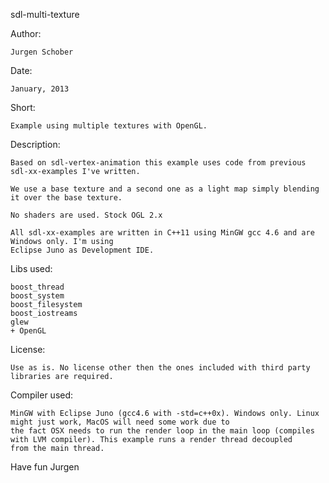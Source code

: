 sdl-multi-texture

Author:

	Jurgen Schober
	
Date:
   
	January, 2013
	
Short:
  
	Example using multiple textures with OpenGL.

Description:

	Based on sdl-vertex-animation this example uses code from previous sdl-xx-examples I've written.
	
	We use a base texture and a second one as a light map simply blending it over the base texture.
	
	No shaders are used. Stock OGL 2.x
	
	All sdl-xx-examples are written in C++11 using MinGW gcc 4.6 and are Windows only. I'm using
	Eclipse Juno as Development IDE.

Libs used:

	boost_thread
	boost_system
	boost_filesystem
	boost_iostreams
	glew
	+ OpenGL

License:

	Use as is. No license other then the ones included with third party libraries are required.

Compiler used:

	MinGW with Eclipse Juno (gcc4.6 with -std=c++0x). Windows only. Linux might just work, MacOS will need some work due to 
	the fact OSX needs to run the render loop in the main loop (compiles with LVM compiler). This example runs a render thread decoupled
	from the main thread.

Have fun
Jurgen
